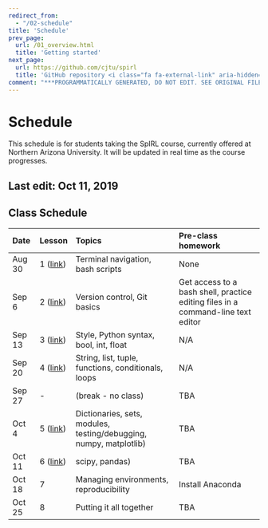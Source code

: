 ```yaml
---
redirect_from:
  - "/02-schedule"
title: 'Schedule'
prev_page:
  url: /01_overview.html
  title: 'Getting started'
next_page:
  url: https://github.com/cjtu/spirl
  title: 'GitHub repository <i class="fa fa-external-link" aria-hidden="true"></i>'
comment: "***PROGRAMMATICALLY GENERATED, DO NOT EDIT. SEE ORIGINAL FILES IN /content***"
---
```

# Schedule

This schedule is for students taking the SpIRL course, currently offered at Northern Arizona University. It will be updated in real time as the course progresses.

## Last edit: Oct 11, 2019

## Class Schedule

| Date   | Lesson  | Topics | Pre-class homework |
| :--- | :------ | :----- | :----------------- |
| Aug 30 | 1 ([link](./01_bash/00_why-bash)) | Terminal navigation, bash scripts | None |
| Sep 6 | 2 ([link](./02_git/00_why-git)) | Version control, Git basics | Get access to a bash shell, practice editing files in a command-line text editor |
| Sep 13 | 3 ([link](./03_python/00_why-python)) | Style, Python syntax, bool, int, float  | N/A |
| Sep 20 | 4 ([link](./03_python/03/03_str)) | String, list, tuple, functions, conditionals, loops | N/A |
| Sep 27 | - | (break - no class) | TBA |
| Oct 4 | 5 ([link](./03_python/07/00_data-structs)) | Dictionaries, sets, modules, testing/debugging, numpy, matplotlib)  | TBA |
| Oct 11 | 6 ([link](./04_sci-programming/04/00_scipy)) | scipy, pandas) | TBA |
| Oct 18 | 7 | Managing environments, reproducibility | Install Anaconda |
| Oct 25 | 8 | Putting it all together | TBA |

